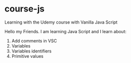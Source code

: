 # course-js
Learning with the Udemy course with Vanilla Java Script

Hello my Friends. I am learning Java Script and I learn about:
1. Add comments in VSC
2. Variables
3. Variables identifiers
4. Primitive values
